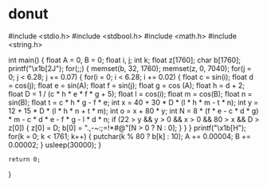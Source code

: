 # donut
#include <stdio.h>
#include <stdbool.h>
#include <math.h>
#include <string.h>



int main() {
    float A = 0, B = 0;
    float i, j;
    int k;
    float z[1760];
    char b[1760];
    printf("\x1b[2J");
    for(;;) {
        memset(b, 32, 1760);
        memset(z, 0, 7040);
        for(j = 0; j < 6.28; j += 0.07) {
            for(i = 0; i < 6.28; i += 0.02) {
                float c = sin(i);
                float d = cos(j);
                float e = sin(A);
                float f = sin(j);
                float g = cos (A);
                float h = d + 2;
                float D = 1 / (c * h * e * f * g + 5);
                float l = cos(i);
                float m = cos(B);
                float n = sin(B);
                float t = c * h * g - f * e;
                int x = 40 + 30 * D * (l * h * m - t * n);
                int y = 12 + 15 * D * (l * h * n + t * m);
                int o = x + 80 * y;
                int N = 8 * (f * e - c * d * g) * m - c * d * e - f * g - l * d * n;
                if (22 > y && y > 0 && x > 0 && 80 > x && D > z[0]) {
                    z[0] = D;
                    b[0] = ".,-~:;=!*#@"[N > 0 ? N : 0];
                }
            }
        }
        printf("\x1b[H");
        for(k = 0; k < 1761; k++) {
            putchar(k % 80 ? b[k] : 10);
            A += 0.00004;
            B += 0.00002;
        }
        usleep(30000);
    }
    
    return 0;
}
